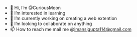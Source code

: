 - 👋 Hi, I’m @CuriousMoon
- 👀 I’m interested in learning
- 🌱 I’m currently working on creating a web extention
- 💞️ I’m looking to collaborate on anything
- 📫 How to reach me mail me @imansigupta114@gmail.com

<!---
CuriousMoon/CuriousMoon is a ✨ special ✨ repository because its `README.md` (this file) appears on your GitHub profile.
You can click the Preview link to take a look at your changes.
--->
